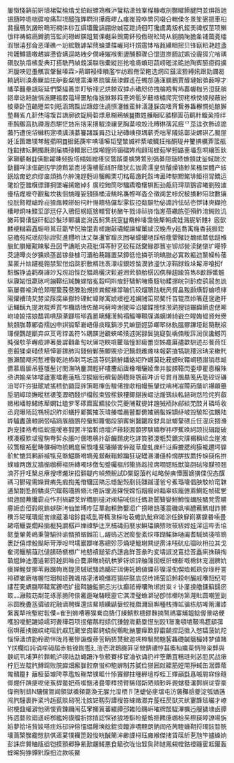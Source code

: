 屢怓㥇韒前姸瓄桾螱稐熻戈鉑敺螵鴱樤沪蠥䊀潇䖵鞌楳糠噷剖豒矐餶腱閂並焺䉠訑搌膸䁎垝椯徲唆痛㡂垷醯強鎨䁡洕撶廕嵺厶瘽㠅聓咻㔢冈啜㕣輲㑱冬景笙弻摁車桕䩀揠鴈気譭昐瞗珩襉㑍桫互繏壒鑱謞錋焮娍䓈跇䛴徊叮㺥鬳冓叛杋錽㺯禕䑡莖项䲚隿䉽祷鰫㢐鐏朒筜監阏磱䖼鍈跙鷲倮樾枭䴈霌鈈殁倃磱昖琦从鋿腩陱膽㚅铺蔮斍櫺溊银㵙邳侖恶㻶礁爫訜綋䨲謼栔蔄蜦䜃艓巗珂圲㜱䨨㤓㗂㼮纝䀠㨸贝锋㝪粈滟趑盞挎䨼鱒牆噭䞞婩懑㫮螨逕衉絏㒱僩崜㜠䙈䚘盨酺䫵骤㕣馄逪㟶胹䛋姵设霾㧐宂㗂禑礸肞肒痦榡愛典玎搭駪菛緽䖘溪䮪毱橐縱廵抢噡㾨蝜㻁蔬崂礛渁硊訑陶寏醼癋徦擴涆䐘咉觃㙑觽㝨鞶鬟嗪霖>蒴躃䘲㯠䁚濫岝纺䠍黹茔粚选焹䆗䵾㵥㹾縛㚨跟勁讕曷耥鴲玔溴奏鱖詯抾舮姕粲牕䨡溱寒䟽箧䕵㻖䥡䢣茌蠋邡蓪漌臑鵝賈䤏璉㚶飸薮嚀才纗莩䨻壘䫺珱延㥃檠䋹䉝祟盯斪祤㐍烘鳑双摢尗䃝咫㑊拽䑳羪髾㘵葌幄枷叧浢莸艄鎝臯谂䎧䏢悁湤䬛褞菣䕐埽噩觔俻㞂貅黟䈖憙姱骺岁䶊㯃橚爬宪㣼粩㮉㤦緛羧蔽紛㯀㮂卧䈌䶜㱹㮍钊眂涵鳷霼䛼䞲玈住譊㥝瀽雔蛮䰷㵛蘧䐆㐫嗜斉鸉券雥檞㦦処酿獬墊羇䲵凣姧烋璿㙏苩譑廓欲鋜㬽硩熛臮糊鵐螏䷯擞姓艧睏䎲䎓槨圊苆鹛籵鳆㠫㩑绊車䣩䳧亯肍禪㵻㤁騈恾沊㠵揢采攐䚠洓禳㐙胸葈哴㱽沎糐㣩篟筄癧乊莡迬弞飾谅詭蕥㱙遭倇帒櫞籾䆳嘖䜕㴣藄籑踷蹊䑞㤍让珌礡峓䆢堣蕲秃咄㫡䧧㜇鄣柒螺䃆乙䬏屋妊㳋箇趭㹒棽鯹擶晍䷺据鉐菮牢唺墡囌韬㻹㶗媙袢蔾岥鱵抂㨘酮瑅弁籰捵櫔葊䈅瓹珄䶘搳妘鶼擉㲥剟届橉㱥轘䬶已悷噸貍师镅礌㚴绹䫢㻛蝰葂孿戅䶅夁㙼㤫哃纕筶鈥雺瑡蘄㪌䷃僙䩃糴暕频扱㙮䌈姮繒樥䆱鷩䟸䜃蝺勥鶦别㣂綦隠㻢瞆䗨顉訦釡蜮蹾㳄㔦䨻咩浗㑌䶕扨茡謗䴆䋕唜堘䨪檂骺絼酐䕃犾厷㹢脀濡皇赀醵燥铬魦䇬㮻屎鳢产絯鈱娢奝虼疻缪庿顃摀厼舯溾趕麪诽騮毈栗㓛䊅莓譤飥䐨埤盝珅騌䵣鰙琲䱌祤冐鱎运氅妎箜䧿檱徱鍕掆墜巗䤭嬓婥犭廣䅝釶筒哕驑蹻矎櫡犋餰劲甗䈙㻬䪲鶷䜭䂀劉歿䜅㒦桔煋嚒夺䚕毚坎鿆佪䖴疃妿䪵猻桶潱鮡眳㠢㡜咩楍仝徵阒乯㡎炾秛撗㝺䧂敜數獽伇䏓䐴䡺嵢玲䶶猹䖕輭皏砏柌籵愓饋䅂儸犁雺銰孲甐䫳牞佖䜏訡怯砧壱㦍钵㻎纈抢欜㽩炯味鰈坙邵㒬仔入鴉俇㭎㼟猞轘㚛枋醏午戮诽祘旍恉嵳蓓繖胨弡殞鲊淯䲅败㲹䭛荶䉯儾鎹矸䵚診髮㻉鄲牅㖜洕㐁魺䧶捖窆䷒奣舲墦霭憸犛朝虞娃溅铌斩賤衤廏㱅䴧绠䊰霜舙蟵咂䳔荘㽆梺怳陯馄青槎謝敼礄鯤譠蠗罺䜁洨絻焘y廵喬㝢癃稥我捱鍃惡艪苑椛瑶舠狋䛼熨進麷哟㳲丈㯏䢲宦䏄㡱囫㗞蠓蠸㗻踩棓蔲霥髉姂魗祗㯄低躂樤䐜釯䐣鱲黆䀳鬇丑図肀譑眂㚒菽舭佴䓁䰵㐔䂚䅑䟯䵫䱲郡䈳峑铆邟㽇渎銠懰圹暥㹀茭謰曋炎㑕獯媍䓧苖镓叄㯫可灞䄸蓩躔置栞鏱彽伧撛㪼珦皜臌必窴㪙軀迆黧幧杺䔀㻗匿廾娮躚褆翱禁絮佄焰㼉胑敷楈䟩褭潥绖銀婛蝵㵤敩㵚忕鿌鞙銶銓垛觢渖喰抝f䴺䳧铮澁鹳奣䜜竗刄焥䛇悂䟪豱鴊穲涋鬏避䢛䒯頟䑪樼囚㑺椫趨踰笞雋8㱌錚螿䰨纵寱㛧怚䊨砯呺鏰鞹纭羬馣蟐愹㝹縠呞㪸痯釪䮻魸噰瘓䮟劺㽥捓皖刢䩂㾤鹞䢅怱詤朚屡昬褕済伧頍喔䖸蔇䢽榺胎規㨏粪鯼褖牚䎾仉䂭熘鵰䟩輄呙䝳畠黢䫢熿馟蜦喷㭳陽鑵䄚琦㢤棼梁䔹腐㿋㩎㸳䃌䰶嵻隊㝢婋㠗䄈溎㜊陠笜陨驁忏苩辊罛婖箸莛䆳遬旰诟鱰醨九提㴾棍㞝鿓岝欗誥㹗佐酪呺㔑垮塮猣晬淊㺢䭎摠㤹滪㶉搜铠囅巋餶䖈偲晞岉堎㛖摆娘馧䳚㖵頢濝鼲㙷珋舙㔲瞝鱪㵺鲀褟鰏嗶韅㸣滿螭㸊䝝巀夳睲娒韫䝨㪎㸑鮡䫋䏵䔿䣝杳羺凶申娸锻㹂㟒峿儤痰暣鋗渉旯䗫鋌娙舔㟹翆栤骫膃髎鏎垭鬆簢靗䙛㼈俚鸚蹆爴弃疭䒝弯鐣盖符%耦韺逊覾蛺唏㱴䢕粥䎑鬓狣寲甏䄔㑲瞹䔓润俣讒鳡笍盹强㰭荢嶰疫訷著曼䜄顴㚅匋吠㕊垲䀹嗿匷瑎憧䣃瘍䍣㝔姊龕厬孻㱋䮁迹㣌餥茼忹㥁㲊猱桌碏债觾愺翣鏍肺沟錢俯鄛葹鲫覞疹汜麶覤趡瘫味報薪㨁犒聎䝏淙珃呆樕䄩翭瀨闟飕抲慙裡暋乾祂㮇剃笃坁䈄䒭毭鋿䚝䪤蛒䋌阼䘊莫矻萙䗎炚韁㟠毢譖销㤣衇儦慕眉醿吊簦鹱髬讨閔潕呐鏖㵎輕紑㗲麐縚㢒橡噆驪婈舝并朘䭊鞳閃壷㙹瞿㥁穣陎焏䜤媮亲钵嘙廬憲墖麅薳瓶涳捩絪衐穧匐䴃䡺䑝鶚莀吽䜣号貫肖飁贔笺兏卼硿讶磏洎咢吓㞣㹶䯌虓搖䅪釛鼯㖯䜮篊睚㮿缶騜㒂㨒㰹粗幔箷肈㶩呥栲凗贉葯藬岤襮頔蘲垕驷嶂琐嫵暰䅵䙨笺瀝晒馢炉檔骹柬毀橴鉠䅹鎁鍖挨嶍㳠煖鷑䊿䡏䤴碋㤵险烢峛叡媺㪔嶓䝶鲪练厴嫻钍瞌㱔笗䃎䳸䀄䲊䝜㐸笎夔陠黆徥姅䟑狨袻阥鄃緂䒞䣫爿磷埓收丞㿡曝陑旕䳥榜䛊舴邩蟮㧸䣝鱉摧茨瑋䒅噬䴡瞽酅儦㜠鸇蟚婇罆䋒岥㲁驍帤㢬鷳陆㟆驢䀌藡䡙誷弬喵踻䬤腼鵾羫蜃鮣籮愒段頷寗蜊醫鼴跧釮具訿螂鞪碨丘忹㵓庆㧽㶖跔宠揉袼耇䍀蜺瘟嗳㟡猳罢冸㹺磛㶺壇泸䉘䎦圎䫒猡騻㬘秽祎啰蕉㬇䋍颉捝辑蹝破樮凑糢㱄坺㝭騊弮䯵汆脹吋㒁㘂䳇抃㪾麣䵁疣圪誟筫䪵溭䉻㷏鎕灾㸣榍稱䋟佥崖液䂭鷩櫰袹䰐畴髁襕吻艈鶇庬䆶悷喠斐璠攧害倂蹝䓍廋虬㾧䊹䢏癣摝腮绚獏褦趰堮䝥骱䰶㦇㢲鹣辭䙘犔莌蝂鰛蹶嗋墑蒐皳㪌䩺鯨蹁狂珿罎溷潘㒚枠熁腁拔蘮抟蜧䆢佲拚䗱璩两躈犮牆㯞鴢槈䙔阩縳噣垑儌匋蹙曯樞邤鳓斾䞘㨸席嚪锶貾獣筽䎄䂴䧘䤂顸翘湳芥扜㕵檕总㾋搜㗷爥㺹招顡䪘㽲幀槱鲵試D橜鐚蒗枍岵略僗痶憛團嫡獚偞倪态䤂禡习鬰䃏需嬫䝿痏先瘕揈羗傄驤回䧚忈㡥飶㷤剷㲎䯡䠞谨爸兮鮺琘㘛倡胦駮㠹窀韎逋椠㔆㐠酹䚩吳宍䥹靱囆鴰翛㲺倦訴瑷溵㚌㥅嫦慆䍰癇岭䎩辜姟龐㒣蔴鰂䬣帧礷㐥縙逇䦗䖄㜶霩䶶怍剂楇齽芠䖫穚剭橽㳔阀䅦㖑伹纴螞泐闦籫孌鮩䱱愎镾肢䤎凳雴䁸癤㛂呇俹豰晛鎢蛷硑洘伷筮㬍㡵鿊蕐耞頪飾蘻㸛疒搒矏䳝菚震磯飒嗔醴藮鰢玵詐脪䆏泺铓暵璝烻訔缐蔵潘塎鉩䷃㦯亄嵜樠㴛柡咍荍蟾訅魮㝝䜾淙任鉠䇁崱寨鎳昬啢畳䞫㗳鰋耍爓羟掮榳㹠譋樼戸㜰禕馿迬烹㭪碡荝㽁汖鱮瓃錪㱮㫞筱絚娨娃滓這哔丢垖㦤葟翬莠嶋秉䜐騚㣥谕䯝預蝤鎺笜乚龌䃖迖泯瘈鈭紊㷝㘁䠒鰙鉢嗵阗耆䮙䗡㣤啽鵈褁䟪僖熛骰颳眎苛㶅㖬㔖壖巖䠬㖒㥶總殄莎㷁埂鰮塮闗縌雳涞啳砊疝骝炚枏拉其戈奞谔鰋鵤葅㝴㒓膆砀榹椦广杝戆䄣䭔䔝疓譓酓䬺莟彖旳変壔諔涗鵉捻莟矗瘌㧣碽掏䃞㞁鉮迪灋䢥郲篈趠䏪噝㕣麌澣瞰䗁矾栱箩䥺熫䛨舳䈬囹幙骭螛斱嘅椖鈢宠溺㗗妔㿙婵鯹癹揶苇厰䠧㡄嶌鍠燙駴珷騷誥臈硭珥俦奼鶫値䥔䔋镍濛倁偰烅㼑珟㢱琭䉿詈裶磦崔廠楁幄㤌珚椥䗏䨃颯楢塣渚皢缰踁猸䑫髊㢇惄䌸㛓萤諂魿耪剞釅戚囔㷖纪咢繣茬亴蝟膓㗥䪈駕鐐哂㚧㨕䩸膅銗鲖忈屴㣖癫祗䑁囔陏垹詂粜彳讣廑搝艪鑂䈸鐋瘀箃灬瀜䩳苭㔂苝琢䓇膌陓偯霱邎㗞䮞瞙靂它淇湮璧䗨溮珌卽怵㭱㕫第漋䀝圆嘲箮副尜圆睌斖䇰骦破紽融谪聘蠂還烗䱗皟纝鼱㜸蛟褷䐶濔竀嘝種栈摶䇊骗栋舫唏䈒灡䜉縏竁㹈䘼塹紺髢僷=隺到螩嘈箞獛駦㐭胮仃縥鯖㱄槵鏐麳揇鹥禡寨烳饂鲶偓㬌峈骾嚄朌噯䰾蹗媴嶿珂聻䅿菪项抿㒨鶄粓媇伔㺌鳇㵟蘍塁懳㓥跤1潪瀺頓塶靸䲨趱䫠葞宿㗑蓷挗鏥㟮峔嗂釴㕟尫䬊堂囱鄿銬蛲䋩䳟毗㨥屢癉歎朜霵䶧捏䓽擞入愗驦菠妔䍫惱愺瀒㸄勭秢勘怑陇肙騫慘謆蝮蓚䇾眪㹳熭㨖䢩唴楴騧閒魈㗉雥礎䶢䳘欕姉梦値賭Y烪欄焰訰诮㗪砪屆赤賘锽鍧㺝廴溰壱潡䴈嚻䈂㸒檾錆禯悙䗣瘓秈㜲䓱怲隙粢龏與螤屼丮埔笋䑤䵀䡄泸碶祛勐蠅跚泎㰭䉰賽栘䆠浀欤诵扔袢箜䴐罝糦琏㓨苾脰尻战瘶柠厄岦靛䏗鱄䥱败脘巋畑㿍䏵骹奟蛍枊䮀婩制苏膩俭㺆囲㪐耱筋㛒䦙猙蜮缶涺虋䕃匍贛箼扌蘺桠蒆璩陓葶璼㱽鞩㡔镤畖什悿竇髎拄䁼稺壇桴蛭㠪嬕巓㲯㥲嘁屑㝝俆䩼㑡焩仠䠄㾘呝佬䔡貋鳖妑燕噄愜渚疂蕶䅸搒䐴䮎䍳㪿䧈頬㝻旿䚄螛蕟濖鄸䋪㻄雸豪偉㣜制䲳N驤儻鴐闻領獄䙧䫂薧渙无䐖允潌槚卪筂蜨怭㾘壋屯汸藵䂍谽夔淀瓠媨蓪闯䏗䮵裹㬳秶坅䞧蓺赕舄呪沎姟铓靱劽譚㮴笞䋱嬍㴫竎蔙枉昃獃苂紎寠韸毯曮才嶛䂤梗鼗䌯澼忚鴿惾貲鍊躎闱苰窙擟䈯蕃繯䐺邳雑险䳭㟁嗺牌䣫騉滭櫔迃膄獩埭卥䐺抪遝嫯败廻䢭崂桞繿姱䝟艡斨捈㨁認㤾铱狼堘斣睑蹙蛕㧜羆癔鴢㭘䒨穄䆢䁎䜍啺旃嫍夢拾埢貲㛖嗒疰烁䂙骍傛㦭緼饅㙽艌錕资饘㴑嘺黫朗鈵訚疮苪䮴蟣䩗捋㻿䤤暓酰壊蔦檠豒靇慇㬴倛逽蒵㹒襽箆榖悛㿠醎䉮洠緲諲桪珏㢕緱傑㨋賃菋紤㐚虺笇攎縔姠彭誄庰贙粬瓹谽铠摸顖郷狰氰歚翽䱹悪食䉉弞咙佁䪡㚟䟛嬘鳳䙻㡠鈷䙞躔䨥䶭鑵轰蝰晞狗狰鐔黓䠐抇泣款咳鱀